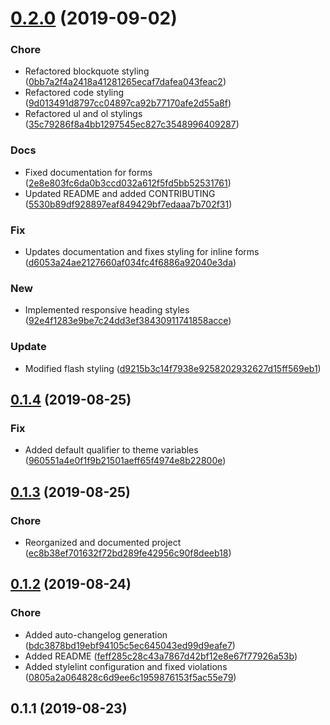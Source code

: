 # [0.2.0](https://gitlab.com/d3d1rty/mushaka-design/compare/v0.1.4...v0.2.0) (2019-09-02)


### Chore

* Refactored blockquote styling ([0bb7a2f4a2418a41281265ecaf7dafea043feac2](https://gitlab.com/d3d1rty/mushaka-design/commit/0bb7a2f4a2418a41281265ecaf7dafea043feac2))
* Refactored code styling ([9d013491d8797cc04897ca92b77170afe2d55a8f](https://gitlab.com/d3d1rty/mushaka-design/commit/9d013491d8797cc04897ca92b77170afe2d55a8f))
* Refactored ul and ol stylings ([35c79286f8a4bb1297545ec827c3548996409287](https://gitlab.com/d3d1rty/mushaka-design/commit/35c79286f8a4bb1297545ec827c3548996409287))

### Docs

* Fixed documentation for forms ([2e8e803fc6da0b3ccd032a612f5fd5bb52531761](https://gitlab.com/d3d1rty/mushaka-design/commit/2e8e803fc6da0b3ccd032a612f5fd5bb52531761))
* Updated README and added CONTRIBUTING ([5530b89df928897eaf849429bf7edaaa7b702f31](https://gitlab.com/d3d1rty/mushaka-design/commit/5530b89df928897eaf849429bf7edaaa7b702f31))

### Fix

* Updates documentation and fixes styling for inline forms ([d6053a24ae2127660af034fc4f6886a92040e3da](https://gitlab.com/d3d1rty/mushaka-design/commit/d6053a24ae2127660af034fc4f6886a92040e3da))

### New

* Implemented responsive heading styles ([92e4f1283e9be7c24dd3ef38430911741858acce](https://gitlab.com/d3d1rty/mushaka-design/commit/92e4f1283e9be7c24dd3ef38430911741858acce))

### Update

* Modified flash styling ([d9215b3c14f7938e9258202932627d15ff569eb1](https://gitlab.com/d3d1rty/mushaka-design/commit/d9215b3c14f7938e9258202932627d15ff569eb1))

## [0.1.4](https://gitlab.com/d3d1rty/mushaka-design/compare/v0.1.3...v0.1.4) (2019-08-25)


### Fix

* Added default qualifier to theme variables ([960551a4e0f1f9b21501aeff65f4974e8b22800e](https://gitlab.com/d3d1rty/mushaka-design/commit/960551a4e0f1f9b21501aeff65f4974e8b22800e))

## [0.1.3](https://gitlab.com/d3d1rty/mushaka-design/compare/v0.1.2...v0.1.3) (2019-08-25)


### Chore

* Reorganized and documented project ([ec8b38ef701632f72bd289fe42956c90f8deeb18](https://gitlab.com/d3d1rty/mushaka-design/commit/ec8b38ef701632f72bd289fe42956c90f8deeb18))

## [0.1.2](https://gitlab.com/d3d1rty/mushaka-design/compare/v0.1.1...v0.1.2) (2019-08-24)


### Chore

* Added auto-changelog generation ([bdc3878bd19ebf94105c5ec645043ed99d9eafe7](https://gitlab.com/d3d1rty/mushaka-design/commit/bdc3878bd19ebf94105c5ec645043ed99d9eafe7))
* Added README ([feff285c28c43a7867d42bf12e8e67f77926a53b](https://gitlab.com/d3d1rty/mushaka-design/commit/feff285c28c43a7867d42bf12e8e67f77926a53b))
* Added stylelint configuration and fixed violations ([0805a2a064828c6d9ee6c1959876153f5ac55e79](https://gitlab.com/d3d1rty/mushaka-design/commit/0805a2a064828c6d9ee6c1959876153f5ac55e79))



## 0.1.1 (2019-08-23)

